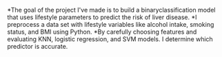*The goal of the project I've made is to build a binaryclassification model that uses lifestyle parameters to predict the risk of liver disease. 
*I preprocess a data set with lifestyle variables like alcohol intake, smoking status, and BMI using Python.
*By carefully choosing features and evaluating KNN, logistic regression, and SVM models. I determine which
predictor is accurate. 
